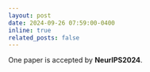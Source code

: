 ```yaml
---
layout: post
date: 2024-09-26 07:59:00-0400
inline: true
related_posts: false
---
```


One paper is accepted by **NeurIPS2024**.